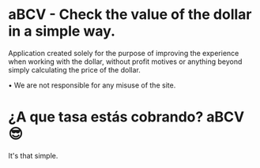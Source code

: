 # aBCV - Check the value of the dollar in a simple way.

Application created solely for the purpose of improving the experience when working with the dollar, without profit motives or anything beyond simply calculating the price of the dollar.

• We are not responsible for any misuse of the site.

# ¿A que tasa estás cobrando? aBCV 😎

It's that simple.
